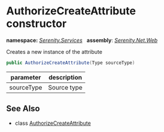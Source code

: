 # AuthorizeCreateAttribute constructor
**namespace:** *[Serenity.Services](../../README.md#serenity.services-namespace)*   **assembly**: *[Serenity.Net.Web](../../README.md)*

Creates a new instance of the attribute

```csharp
public AuthorizeCreateAttribute(Type sourceType)
```

| parameter | description |
| --- | --- |
| sourceType | Source type |

## See Also

* class [AuthorizeCreateAttribute](../AuthorizeCreateAttribute.md)
